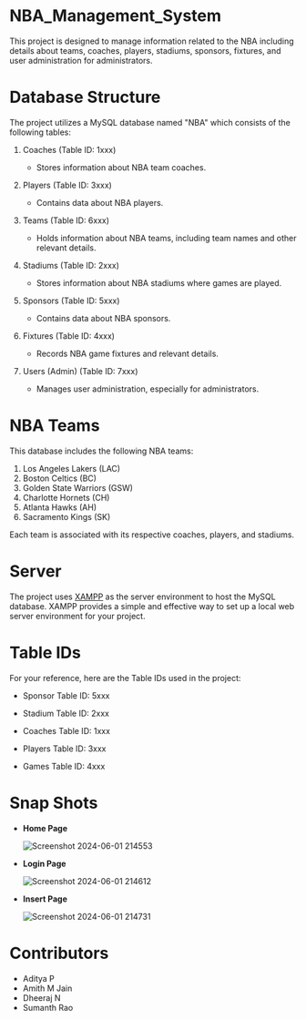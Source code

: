 # NBA_Management_System
This project is designed to manage information related to the NBA including details about teams, coaches, players, stadiums, sponsors, fixtures, and user administration for administrators.

# Database Structure
The project utilizes a MySQL database named "NBA" which consists of the following tables:
1. Coaches (Table ID: 1xxx)
   
   * Stores information about NBA team coaches.
   
2. Players (Table ID: 3xxx)

   * Contains data about NBA players.

3. Teams (Table ID: 6xxx)

    * Holds information about NBA teams, including team names and other relevant details.
   
4. Stadiums (Table ID: 2xxx)

     * Stores information about NBA stadiums where games are played.
   
5. Sponsors (Table ID: 5xxx)

     * Contains data about NBA sponsors.
  
6. Fixtures (Table ID: 4xxx)
   
     * Records NBA game fixtures and relevant details.

7. Users (Admin) (Table ID: 7xxx)

     * Manages user administration, especially for administrators.

# NBA Teams

This database includes the following NBA teams:

1. Los Angeles Lakers (LAC)
2. Boston Celtics (BC)
3. Golden State Warriors (GSW)
4. Charlotte Hornets (CH)
5. Atlanta Hawks (AH)
6. Sacramento Kings (SK)

Each team is associated with its respective coaches, players, and stadiums.

# Server

The project uses [XAMPP](https://www.apachefriends.org/) as the server environment to host the MySQL database. 
XAMPP provides a simple and effective way to set up a local web server environment for your project.

# Table IDs

For your reference, here are the Table IDs used in the project:

* Sponsor Table ID: 5xxx
* Stadium Table ID: 2xxx
* Coaches Table ID: 1xxx
* Players Table ID: 3xxx

* Games Table ID: 4xxx


# Snap Shots
* **Home Page**
  
     ![Screenshot 2024-06-01 214553](https://github.com/Quiirky-codes/NBA_Management_System/assets/111241572/9306b150-edaa-44a2-95e0-040cb543b3bb)

* **Login Page**
  
     ![Screenshot 2024-06-01 214612](https://github.com/Quiirky-codes/NBA_Management_System/assets/111241572/a2670908-6247-4e58-9914-36ef94cca5dd)

* **Insert Page**
  
     ![Screenshot 2024-06-01 214731](https://github.com/Quiirky-codes/NBA_Management_System/assets/111241572/73113db0-4f52-4f1f-a58f-5f44292fbb3b)

     
# Contributors

* Aditya P
* Amith M Jain
* Dheeraj N
* Sumanth Rao


